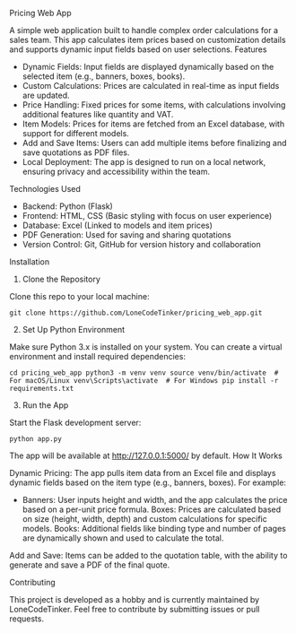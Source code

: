 Pricing Web App

A simple web application built to handle complex order calculations for a sales team. This app calculates item prices based on customization details and supports dynamic input fields based on user selections.
Features

- Dynamic Fields: Input fields are displayed dynamically based on the selected item (e.g., banners, boxes, books).
- Custom Calculations: Prices are calculated in real-time as input fields are updated.
- Price Handling: Fixed prices for some items, with calculations involving additional features like quantity and VAT.
- Item Models: Prices for items are fetched from an Excel database, with support for different models.
- Add and Save Items: Users can add multiple items before finalizing and save quotations as PDF files.
- Local Deployment: The app is designed to run on a local network, ensuring privacy and accessibility within the team.

Technologies Used

- Backend: Python (Flask)
- Frontend: HTML, CSS (Basic styling with focus on user experience)
- Database: Excel (Linked to models and item prices)
- PDF Generation: Used for saving and sharing quotations
- Version Control: Git, GitHub for version history and collaboration

Installation
1. Clone the Repository

Clone this repo to your local machine:

`git clone https://github.com/LoneCodeTinker/pricing_web_app.git`

2. Set Up Python Environment

Make sure Python 3.x is installed on your system. You can create a virtual environment and install required dependencies:

`
cd pricing_web_app
python3 -m venv venv
source venv/bin/activate  # For macOS/Linux
venv\Scripts\activate  # For Windows
pip install -r requirements.txt
`

3. Run the App

Start the Flask development server:

`python app.py`

The app will be available at http://127.0.0.1:5000/ by default.
How It Works

Dynamic Pricing: The app pulls item data from an Excel file and displays dynamic fields based on the item type (e.g., banners, boxes). For example:
* Banners: User inputs height and width, and the app calculates the price based on a per-unit price formula.
Boxes: Prices are calculated based on size (height, width, depth) and custom calculations for specific models.
Books: Additional fields like binding type and number of pages are dynamically shown and used to calculate the total.

Add and Save: Items can be added to the quotation table, with the ability to generate and save a PDF of the final quote.

Contributing

This project is developed as a hobby and is currently maintained by LoneCodeTinker. Feel free to contribute by submitting issues or pull requests.